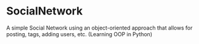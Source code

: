 # SocialNetwork
A simple Social Network using an object-oriented approach that allows for posting, tags, adding users, etc. (Learning OOP in Python)
